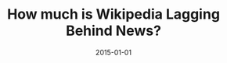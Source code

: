 ---
title: "How much is Wikipedia Lagging Behind News?"
collection: publications
permalink: /publication/2015-DBLP_conf_websci_FetahuAA15
date: 2015-01-01
venue: 'Proceedings of the ACM Web Science Conference, WebSci 2015, Oxford, United Kingdom, June 28 - July 1, 2015'
---